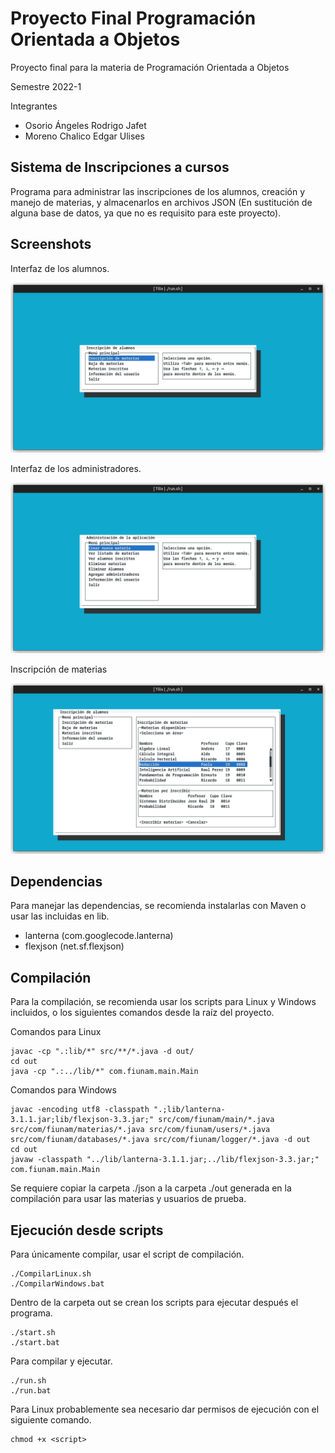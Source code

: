 # Proyecto Final Programación Orientada a Objetos

Proyecto final para la materia de Programación Orientada a Objetos

Semestre 2022-1

Integrantes

* Osorio Ángeles Rodrigo Jafet
* Moreno Chalico Edgar Ulises

## Sistema de Inscripciones a cursos
Programa para administrar las inscripciones de los alumnos,
creación y manejo de materias, y almacenarlos en archivos JSON 
(En sustitución de alguna base de datos, ya que no es requisito 
para este proyecto).

## Screenshots
 
Interfaz de los alumnos.

![Inerfaz_Alumnos](./docs/screenshots/InterfazAlumnos.png)

Interfaz de los administradores.

![Interfaz_Admins](./docs/screenshots/InterfazAdmins.png)

Inscripción de materias

![Inscripciones](./docs/screenshots/InscripcionMaterias.png)


## Dependencias
Para manejar las dependencias, se recomienda instalarlas con Maven o 
usar las incluidas en lib.
* lanterna (com.googlecode.lanterna)
* flexjson (net.sf.flexjson)

## Compilación
Para la compilación, se recomienda usar los scripts
para Linux y Windows incluidos, o los siguientes comandos desde la raíz del proyecto.

Comandos para Linux

    javac -cp ".:lib/*" src/**/*.java -d out/
    cd out
    java -cp ".:../lib/*" com.fiunam.main.Main

Comandos para Windows

    javac -encoding utf8 -classpath ".;lib/lanterna-3.1.1.jar;lib/flexjson-3.3.jar;" src/com/fiunam/main/*.java src/com/fiunam/materias/*.java src/com/fiunam/users/*.java src/com/fiunam/databases/*.java src/com/fiunam/logger/*.java -d out
    cd out
    javaw -classpath "../lib/lanterna-3.1.1.jar;../lib/flexjson-3.3.jar;" com.fiunam.main.Main

Se requiere copiar la carpeta ./json a la carpeta ./out generada en la compilación para usar las materias y usuarios de prueba.

## Ejecución desde scripts
Para únicamente compilar, usar el script de compilación.

    ./CompilarLinux.sh
    ./CompilarWindows.bat

Dentro de la carpeta out se crean los scripts para ejecutar después el programa.

    ./start.sh
    ./start.bat

Para compilar y ejecutar.

    ./run.sh
    ./run.bat

Para Linux probablemente sea necesario dar permisos de ejecución con el siguiente comando.

    chmod +x <script>

